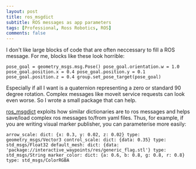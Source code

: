 ```yaml
---
layout: post
title: ros_msgdict
subtitle: ROS messages as app parameters
tags: [Professional, Ross Robotics, ROS]
comments: false
---
```


I don't like large blocks of code that are often neccessary to fill a ROS message. For me, blocks like these look horrible:

`pose_goal = geometry_msgs.msg.Pose()
pose_goal.orientation.w = 1.0
pose_goal.position.x = 0.4
pose_goal.position.y = 0.1
pose_goal.position.z = 0.4
group.set_pose_target(pose_goal)`

Especially if all I want is a quaternion representing a zero or standard 90 degree rotation. Complex messages like moveit service requests can look even worse. So I wrote a small package that can help.

[ros_msgdict](https://github.com/JuliusSustarevas/ros_msgdict) exploits how similar dictionaries are to ros messages and helps save/load complex ros messages to/from yaml files. Thus, for example, if you are writing visual marker publisher, you can parameterise more easily:

`arrow_scale:
dict: {x: 0.3, y: 0.02, z: 0.02}
type: geometry_msgs/Vector3
control_scale:
dict: {data: 0.35}
type: std_msgs/Float32
default_mesh:
dict: {data: 'package://interactive_waypoints/res/generic_flag.stl'}
type: std_msgs/String
marker_color:
dict: {a: 0.6, b: 0.8, g: 0.8, r: 0.8}
type: std_msgs/ColorRGBA`
